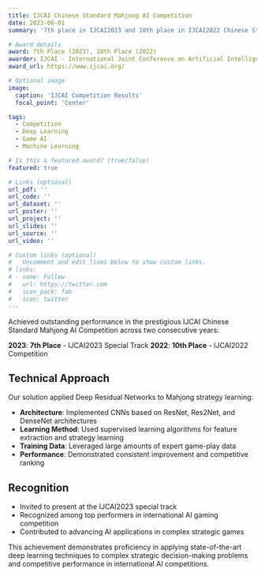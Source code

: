 ```yaml
---
title: IJCAI Chinese Standard Mahjong AI Competition
date: 2023-06-01
summary: '7th place in IJCAI2023 and 10th place in IJCAI2022 Chinese Standard Mahjong AI Competition'

# Award details
award: 7th Place (2023), 10th Place (2022)
awarder: IJCAI - International Joint Conference on Artificial Intelligence
award_url: https://www.ijcai.org/

# Optional image
image:
  caption: 'IJCAI Competition Results'
  focal_point: 'Center'

tags:
  - Competition
  - Deep Learning
  - Game AI
  - Machine Learning

# Is this a featured award? (true/false)
featured: true

# Links (optional)
url_pdf: ''
url_code: ''
url_dataset: ''
url_poster: ''
url_project: ''
url_slides: ''
url_source: ''
url_video: ''

# Custom links (optional)
#   Uncomment and edit lines below to show custom links.
# links:
# - name: Follow
#   url: https://twitter.com
#   icon_pack: fab
#   icon: twitter
---
```


Achieved outstanding performance in the prestigious IJCAI Chinese Standard Mahjong AI Competition across two consecutive years:

**2023**: **7th Place** - IJCAI2023 Special Track
**2022**: **10th Place** - IJCAI2022 Competition

## Technical Approach

Our solution applied Deep Residual Networks to Mahjong strategy learning:

- **Architecture**: Implemented CNNs based on ResNet, Res2Net, and DenseNet architectures
- **Learning Method**: Used supervised learning algorithms for feature extraction and strategy learning
- **Training Data**: Leveraged large amounts of expert game-play data
- **Performance**: Demonstrated consistent improvement and competitive ranking

## Recognition

- Invited to present at the IJCAI2023 special track
- Recognized among top performers in international AI gaming competition
- Contributed to advancing AI applications in complex strategic games

This achievement demonstrates proficiency in applying state-of-the-art deep learning techniques to complex strategic decision-making problems and competitive performance in international AI competitions.